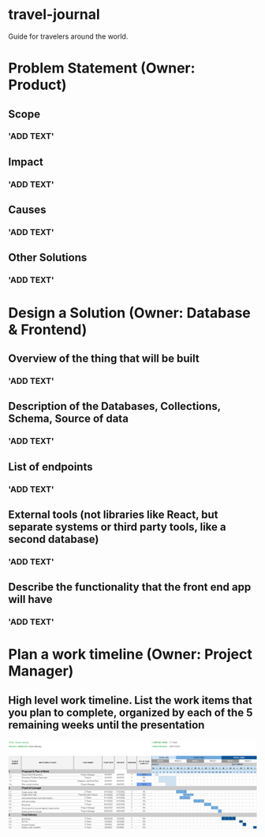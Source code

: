 # travel-journal
Guide for travelers around the world. 

# Problem Statement (Owner: Product)
## Scope
### 'ADD TEXT'
## Impact
### 'ADD TEXT'
## Causes
### 'ADD TEXT'
## Other Solutions
### 'ADD TEXT'

# Design a Solution (Owner: Database & Frontend)
## Overview of the thing that will be built
### 'ADD TEXT'
## Description of the Databases, Collections, Schema, Source of data
### 'ADD TEXT'
## List of endpoints
### 'ADD TEXT'
## External tools (not libraries like React, but separate systems or third party tools, like a second database)
### 'ADD TEXT'
## Describe the functionality that the front end app will have
### 'ADD TEXT'

# Plan a work timeline (Owner: Project Manager)
## High level work timeline. List the work items that you plan to complete, organized by each of the 5 remaining weeks until the presentation

![img.png](img.png)






